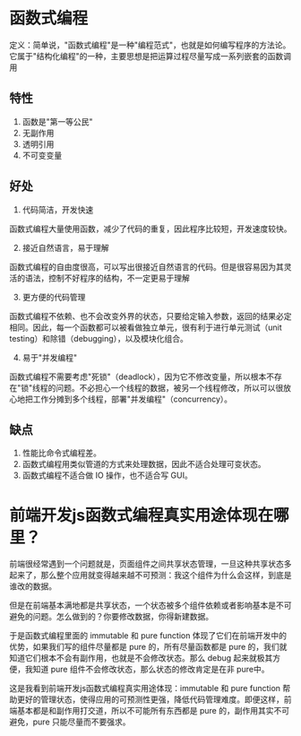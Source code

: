 # 函数式编程

定义：简单说，"函数式编程"是一种"编程范式"，也就是如何编写程序的方法论。它属于"结构化编程"的一种，主要思想是把运算过程尽量写成一系列嵌套的函数调用

## 特性

1. 函数是"第一等公民"
2. 无副作用
3. 透明引用
4. 不可变变量

## 好处

1. 代码简洁，开发快速

函数式编程大量使用函数，减少了代码的重复，因此程序比较短，开发速度较快。

2. 接近自然语言，易于理解

函数式编程的自由度很高，可以写出很接近自然语言的代码。但是很容易因为其灵活的语法，控制不好程序的结构，不一定更易于理解

3. 更方便的代码管理

函数式编程不依赖、也不会改变外界的状态，只要给定输入参数，返回的结果必定相同。因此，每一个函数都可以被看做独立单元，很有利于进行单元测试（unit testing）和除错（debugging），以及模块化组合。

4. 易于"并发编程"

函数式编程不需要考虑"死锁"（deadlock），因为它不修改变量，所以根本不存在"锁"线程的问题。不必担心一个线程的数据，被另一个线程修改，所以可以很放心地把工作分摊到多个线程，部署"并发编程"（concurrency）。

## 缺点

1. 性能比命令式编程差。
2. 函数式编程用类似管道的方式来处理数据，因此不适合处理可变状态。
3. 函数式编程不适合做 IO 操作，也不适合写 GUI。

# 前端开发js函数式编程真实用途体现在哪里？

前端很经常遇到一个问题就是，页面组件之间共享状态管理，一旦这种共享状态多起来了，那么整个应用就变得越来越不可预测：我这个组件为什么会这样，到底是谁改的数据。

但是在前端基本满地都是共享状态，一个状态被多个组件依赖或者影响基本是不可避免的问题。怎么做到的？你要修改数据，你得新建数据。

于是函数式编程里面的 immutable 和 pure function 体现了它们在前端开发中的优势，如果我们写的组件尽量都是 pure 的，所有尽量函数都是 pure 的，我们就知道它们根本不会有副作用，也就是不会修改状态。那么 debug 起来就极其方便，我知道 pure 组件不会修改状态，那么状态的修改肯定是在非 pure中。

这是我看到前端开发js函数式编程真实用途体现：immutable 和 pure function 帮助更好的管理状态，使得应用的可预测性更强，降低代码管理难度。即便这样，前端基本都是和副作用打交道，所以不可能所有东西都是 pure 的，副作用其实不可避免，pure 只能尽量而不要强求。
